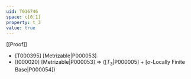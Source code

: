 ```yaml
---
uid: T016746
space: c[0,1]
property: t_3
value: true
---
```

[[Proof]]

* [T000395] [Metrizable|P000053]
* [I000020] [Metrizable|P000053] => ([$T_3$|P000005] + [$\sigma$-Locally Finite Base|P000054])

